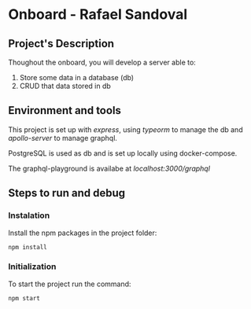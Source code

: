 # Onboard - Rafael Sandoval

## Project's Description
Thoughout the onboard, you will develop a server able to:

1. Store some data in a database (db)
2. CRUD that data stored in db

## Environment and tools
This project is set up with *express*, using *typeorm* to manage the db and *apollo-server* to manage graphql.

PostgreSQL is used as db and is set up locally using docker-compose.

The graphql-playground is availabe at *localhost:3000/graphql*

## Steps to run and debug

### Instalation
Install the npm packages in the project folder:
```
npm install
```
### Initialization
To start the project run the command:
```
npm start
```
